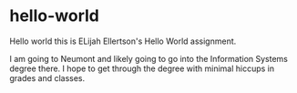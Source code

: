 # hello-world
Hello world this is ELijah Ellertson's Hello World assignment.

I am going to Neumont and likely going to go into the Information Systems degree there.  I hope to get through the degree with minimal hiccups in grades and classes.
